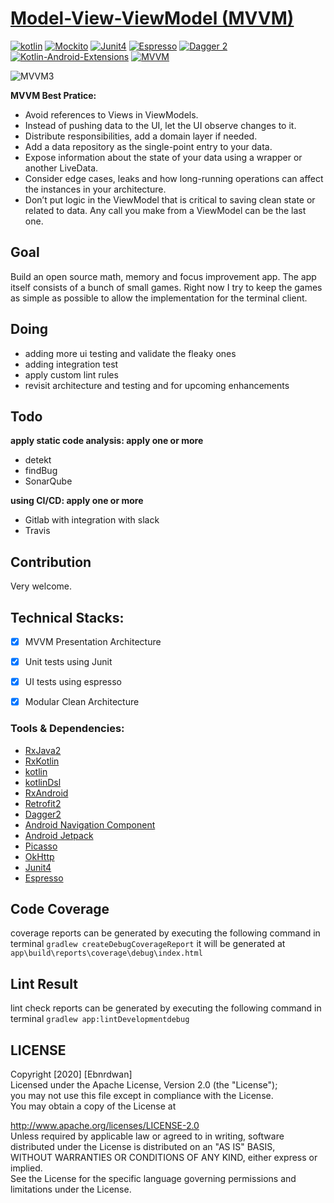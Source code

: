 # [Model-View-ViewModel (MVVM)](https://github.com/ebnrdwan/NY-Times.git)

 [![kotlin](https://img.shields.io/badge/Kotlin-1.3.xxx-brightgreen.svg)](https://kotlinlang.org/)  [![Mockito](https://img.shields.io/badge/Mockito-testing-yellow.svg)](https://site.mockito.org/)      [![Junit4](https://img.shields.io/badge/Junit4-testing-yellowgreen.svg)](https://junit.org/junit4/)   [![Espresso](https://img.shields.io/badge/Espresso-testing-lightgrey.svg)](https://developer.android.com/training/testing/espresso/)  [![Dagger 2](https://img.shields.io/badge/Dagger-2.xx-orange.svg)](https://google.github.io/dagger/)  [![Kotlin-Android-Extensions ](https://img.shields.io/badge/Kotlin--Android--Extensions-plugin-red.svg)](https://kotlinlang.org/docs/tutorials/android-plugin.html) [![MVVM ](https://img.shields.io/badge/Clean--Code-MVVM-brightgreen.svg)](https://github.com/googlesamples/android-architecture) 
  
![MVVM3](https://user-images.githubusercontent.com/1812129/68319232-446cf900-00be-11ea-92cf-cad817b2af2c.png)



**MVVM Best Pratice:**
- Avoid references to Views in ViewModels.
- Instead of pushing data to the UI, let the UI observe changes to it.
- Distribute responsibilities, add a domain layer if needed.
- Add a data repository as the single-point entry to your data.
- Expose information about the state of your data using a wrapper or another LiveData.
- Consider edge cases, leaks and how long-running operations can affect the instances in your architecture.
- Don’t put logic in the ViewModel that is critical to saving clean state or related to data. Any call you make from a ViewModel can be the last one.

## Goal
Build an open source math, memory and focus improvement app. The app itself consists of a bunch of small games. Right now I try to keep the games as simple as possible to allow the implementation for the terminal client.

## Doing
- adding more ui testing and validate the fleaky ones
- adding integration test
- apply custom lint rules
- revisit architecture and  testing and for upcoming enhancements


## Todo
**apply static code analysis: apply one or more**
- detekt
- findBug
- SonarQube

**using CI/CD: apply one or more**
- Gitlab with integration with slack
- Travis




## Contribution
Very welcome.



## Technical Stacks:

* [x] MVVM Presentation Architecture
* [x] Unit tests using Junit    
* [x] UI tests using espresso
* [x] Modular Clean Architecture



 ### Tools & Dependencies: ###
 

- [RxJava2](https://github.com/ReactiveX/RxJava)
- [RxKotlin](https://github.com/ReactiveX/RxJava)
- [kotlin](https://kotlinlang.org/)
- [kotlinDsl](https://kotlinlang.org/)
- [RxAndroid](https://github.com/ReactiveX/RxAndroid)
- [Retrofit2](https://github.com/square/retrofit)
- [Dagger2](https://dagger.dev//)
- [Android Navigation Component](https://developer.android.com/guide/navigation/navigation-getting-started)
- [Android Jetpack](https://developer.android.com/jetpack/docs/getting-started)
- [Picasso](https://github.com/square/picasso)
- [OkHttp](https://github.com/square/okhttp)
- [Junit4](https://junit.org/junit4/)
- [Espresso](https://dagger.dev//)







## Code Coverage

coverage reports can be generated by executing the following command in terminal `gradlew createDebugCoverageReport`
it will be generated at `app\build\reports\coverage\debug\index.html`




## Lint Result
lint check reports can be generated by executing the following command in terminal `gradlew app:lintDevelopmentdebug`

  

    

## LICENSE
Copyright [2020] [Ebnrdwan]    
Licensed under the Apache License, Version 2.0 (the "License");    
you may not use this file except in compliance with the License.    
You may obtain a copy of the License at    
    
 http://www.apache.org/licenses/LICENSE-2.0    
Unless required by applicable law or agreed to in writing, software    
distributed under the License is distributed on an "AS IS" BASIS,    
WITHOUT WARRANTIES OR CONDITIONS OF ANY KIND, either express or implied.    
See the License for the specific language governing permissions and    
limitations under the License.
